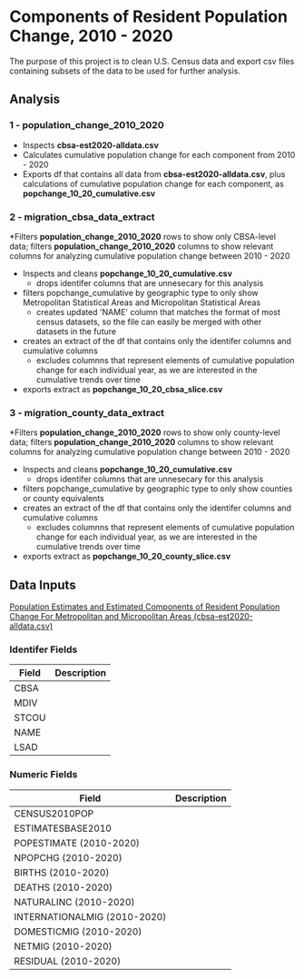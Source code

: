 # Components of Resident Population Change, 2010 - 2020
The purpose of this project is to clean U.S. Census data and export csv files containing subsets of the data to be used for further analysis.

## Analysis
### 1 - population_change_2010_2020
* Inspects **cbsa-est2020-alldata.csv**
* Calculates cumulative population change for each component from 2010 - 2020
* Exports df that contains all data from **cbsa-est2020-alldata.csv**, plus calculations of cumulative population change for each component, as **popchange_10_20_cumulative.csv**

### 2 - migration_cbsa_data_extract
*Filters **population_change_2010_2020** rows to show only CBSA-level data; filters **population_change_2010_2020** columns to show relevant columns for analyzing cumulative population change between 2010 - 2020
* Inspects and cleans **popchange_10_20_cumulative.csv** 
  * drops identifer columns that are unnesecary for this analysis
* filters popchange_cumulative by geographic type to only show Metropolitan Statistical Areas and Micropolitan Statistical Areas
  * creates updated 'NAME' column that matches the format of most census datasets, so the file can easily be merged with other datasets in the future
* creates an extract of the df that contains only the identifer columns and cumulative columns
  * excludes columnns that represent elements of cumulative population change for each individual year, as we are interested in the cumulative trends over time
* exports extract as **popchange_10_20_cbsa_slice.csv**

### 3 - migration_county_data_extract
*Filters **population_change_2010_2020** rows to show only county-level data; filters **population_change_2010_2020** columns to show relevant columns for analyzing cumulative population change between 2010 - 2020
* Inspects and cleans **popchange_10_20_cumulative.csv**
   * drops identifer columns that are unnesecary for this analysis
* filters popchange_cumulative by geographic type to only show counties or county equivalents
* creates an extract of the df that contains only the identifer columns and cumulative columns
   * excludes columnns that represent elements of cumulative population change for each individual year, as we are interested in the cumulative trends over time
* exports extract as **popchange_10_20_county_slice.csv**

## Data Inputs
[Population Estimates and Estimated Components of Resident Population Change For Metropolitan and Micropolitan Areas (cbsa-est2020-alldata.csv)](https://www.census.gov/programs-surveys/popest/technical-documentation/research/evaluation-estimates/2020-evaluation-estimates/2010s-totals-metro-and-micro-statistical-areas.html)

### Identifer Fields
Field | Description
------------ | -------------
CBSA | 
MDIV | 
STCOU |
NAME |
LSAD |

### Numeric Fields
Field | Description
------------ | -------------
CENSUS2010POP | 
ESTIMATESBASE2010|
POPESTIMATE (2010-2020)|
NPOPCHG (2010-2020)|
BIRTHS (2010-2020)|
DEATHS (2010-2020)|
NATURALINC (2010-2020)|
INTERNATIONALMIG (2010-2020)|
DOMESTICMIG (2010-2020)|
NETMIG (2010-2020)|
RESIDUAL (2010-2020)|
